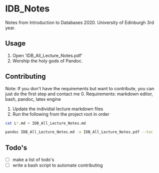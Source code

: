 # IDB_Notes
Notes from Introduction to Databases 2020. University of Edinburgh 3rd year. 

## Usage
1. Open 'IDB_All_Lecture_Notes.pdf'
2. Worship the holy gods of Pandoc.

## Contributing
Note: If you don't have the requirements but want to contribute, you can just do the first step and contact me
0. Requirements: markdown editor, bash, pandoc, latex engine 
1. Update the individial lecture markdown files
2. Run the following from the project root in order

```bash 
cat L*.md > IDB_All_Lecture_Notes.md
```
```bash 
pandoc IDB_All_Lecture_Notes.md -o IDB_All_Lecture_Notes.pdf --toc
```

## Todo's
- [ ] make a list of todo's
- [ ] write a bash script to automate contributing
